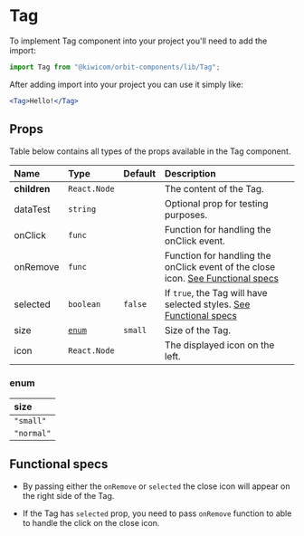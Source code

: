 # Tag
To implement Tag component into your project you'll need to add the import:
```jsx
import Tag from "@kiwicom/orbit-components/lib/Tag";
```
After adding import into your project you can use it simply like:
```jsx
<Tag>Hello!</Tag>
```
## Props
Table below contains all types of the props available in the Tag component.

| Name          | Type                  | Default         | Description                      |
| :------------ | :---------------------| :-------------- | :------------------------------- |
| **children**  | `React.Node`          |                 | The content of the Tag.
| dataTest      | `string`              |                 | Optional prop for testing purposes.
| onClick       | `func`                |                 | Function for handling the onClick event.
| onRemove      | `func`                |                 | Function for handling the onClick event of the close icon.  [See Functional specs](#functional-specs)
| selected      | `boolean`             | `false`         | If `true`, the Tag will have selected styles.  [See Functional specs](#functional-specs)
| size          | [`enum`](#enum)       | `small`         | Size of the Tag.
| icon          | `React.Node`          |                 | The displayed icon on the left.

### enum

| size       |
| :--------- |
| `"small"`  |
| `"normal"` |

## Functional specs
* By passing either the `onRemove` or `selected` the close icon will appear on the right side of the Tag.

* If the Tag has `selected` prop, you need to pass `onRemove` function to able to handle the click on the close icon.
